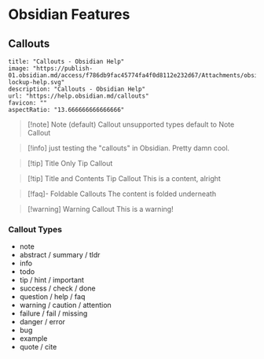 # Obsidian Features

## Callouts

```embed
title: "Callouts - Obsidian Help"
image: "https://publish-01.obsidian.md/access/f786db9fac45774fa4f0d8112e232d67/Attachments/obsidian-lockup-help.svg"
description: "Callouts - Obsidian Help"
url: "https://help.obsidian.md/callouts"
favicon: ""
aspectRatio: "13.666666666666666"
```


> [!note] Note (default) Callout
> unsupported types default to Note Callout

> [!info]
> just testing the "callouts" in Obsidian. Pretty damn cool.

> [!tip] Title Only Tip Callout

> [!tip] Title and Contents Tip Callout
> This is a content, alright

> [!faq]- Foldable Callouts
> The content is folded underneath

> [!warning] Warning Callout
> This is a warning!

### Callout Types
- note
- abstract / summary / tldr
- info
- todo
- tip / hint / important
- success / check / done
- question / help / faq
- warning / caution / attention
- failure / fail / missing
- danger / error
- bug
- example
- quote / cite